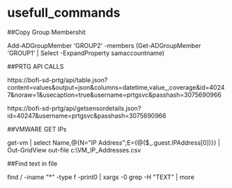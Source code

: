 # usefull_commands

##Copy Group Membershit

Add-ADGroupMember 'GROUP2' -members (Get-ADGroupMember 'GROUP1' | Select -ExpandProperty samaccountname)


##PRTG API CALLS


https://bofi-sd-prtg/api/table.json?content=values&output=json&columns=datetime,value_,coverage&id=40247&noraw=1&usecaption=true&username=prtgsvc&passhash=3075690966

https://bofi-sd-prtg/api/getsensordetails.json?id=40247&username=prtgsvc&passhash=3075690966


##VMWARE GET IPs

get-vm | select Name,@{N="IP Address";E={@($_.guest.IPAddress[0])}}  | Out-GridView
         out-file c:\VM_IP_Addresses.csv


##Find text in file 

find / -iname "*" -type f -print0  |  xargs -0 grep -H "TEXT" | more 
